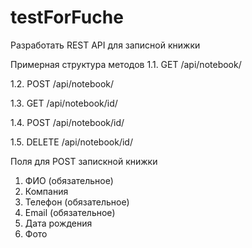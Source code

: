 # testForFuche
Разработать REST API для записной книжки

Примерная структура методов
1.1. GET /api/notebook/

1.2. POST /api/notebook/

1.3. GET /api/notebook/id/

1.4. POST /api/notebook/id/

1.5. DELETE /api/notebook/id/


Поля для POST запискной книжки
1. ФИО (обязательное)
2. Компания
3. Телефон (обязательное)
4. Email (обязательное)
5. Дата рождения 
6. Фото